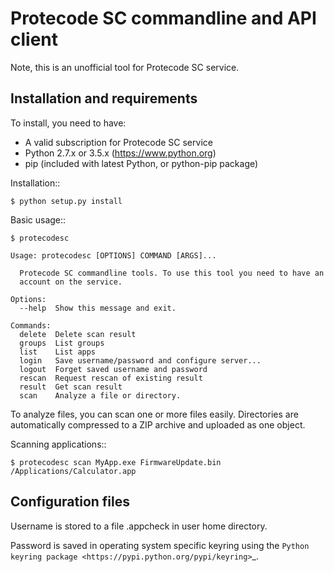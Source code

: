 Protecode SC commandline and API client
=======================================

Note, this is an unofficial tool for Protecode SC service.

Installation and requirements
-----------------------------

To install, you need to have:

  * A valid subscription for Protecode SC service
  * Python 2.7.x or 3.5.x (https://www.python.org)
  * pip (included with latest Python, or python-pip package)


Installation::

    $ python setup.py install

Basic usage::


    $ protecodesc

    Usage: protecodesc [OPTIONS] COMMAND [ARGS]...

      Protecode SC commandline tools. To use this tool you need to have an
      account on the service.

    Options:
      --help  Show this message and exit.

    Commands:
      delete  Delete scan result
      groups  List groups
      list    List apps
      login   Save username/password and configure server...
      logout  Forget saved username and password
      rescan  Request rescan of existing result
      result  Get scan result
      scan    Analyze a file or directory.

To analyze files, you can scan one or more files
easily. Directories are automatically compressed to a ZIP archive
and uploaded as one object.

Scanning applications::

    $ protecodesc scan MyApp.exe FirmwareUpdate.bin /Applications/Calculator.app

Configuration files
-------------------

Username is stored to a file .appcheck in user home directory.

Password is saved in operating system specific keyring
using the `Python keyring package <https://pypi.python.org/pypi/keyring>`_.